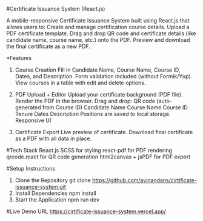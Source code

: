 #Certificate Issuance System (React.js)

A mobile-responsive Certificate Issuance System built using React.js that allows users to:
Create and manage certification course details.
Upload a PDF certificate template.
Drag and drop QR code and certificate details (like candidate name, course name, etc.) onto the PDF.
Preview and download the final certificate as a new PDF.

*Features

1. Course Creation
  Fill in Candidate Name, Course Name, Course ID, Dates, and Description.
  Form validation included (without Formik/Yup).
  View courses in a table with edit and delete options.

2. PDF Upload + Editor
  Upload your certificate background (PDF file).
  Render the PDF in the browser.
  Drag and drop:
  QR code (auto-generated from Course ID)
  Candidate Name
  Course Name
  Course ID
  Tenure Dates
  Description
  Positions are saved to local storage.
  Responsive UI

3. Certificate Export
  Live preview of certificate.
  Download final certificate as a PDF with all data in place.

#Tech Stack
  React.js 
  SCSS for styling
  react-pdf for PDF rendering
  qrcode.react for QR code generation
  html2canvas + jsPDF for PDF export

#Setup Instructions
1. Clone the Repository
   git clone https://github.com/avinandans/cirtificate-issuance-system.git
2. Install Dependencies
   npm install
3. Start the Application
  npm run dev

#Live Demo URL
https://cirtificate-issuance-system.vercel.app/
